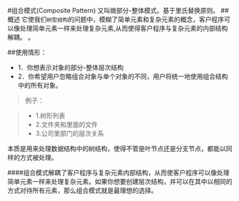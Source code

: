 #组合模式(Composite Pattern)
又叫做部分-整体模式。基于里氏替换原则。
##概述
它使我们`树型结构`的问题中，模糊了简单元素和复杂元素的概念，客户程序可以像处理简单元素一样来处理复杂元素,从而使得客户程序与复杂元素的内部结构解耦。 。

##使用情形：
* 1．你想表示对象的部分-整体层次结构
* 2．你希望用户忽略组合对象与单个对象的不同，用户将统一地使用组合结构中的所有对象。
>例子：

>* 1.树形列表
>* 2.文件夹和里面的文件
>* 3.公司里部门的层次关系

本质是用来处理数据结构中的树结构，使得不管是叶节点还是分支节点，都能以同样的方式被处理。



####组合模式解耦了客户程序与复杂元素内部结构，从而使客户程序可以像处理简单元素一样来处理复杂元素。如果你想要创建层次结构，并可以在其中以相同的方式对待所有元素，那么组合模式就是最理想的选择。


